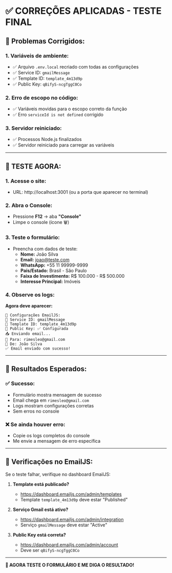 # ✅ CORREÇÕES APLICADAS - TESTE FINAL

## 🔧 **Problemas Corrigidos:**

### **1. Variáveis de ambiente:**

- ✅ Arquivo `.env.local` recriado com todas as configurações
- ✅ Service ID: `gmailMessage`
- ✅ Template ID: `template_4m13d9p`
- ✅ Public Key: `qBifyS-ncgTggC0Co`

### **2. Erro de escopo no código:**

- ✅ Variáveis movidas para o escopo correto da função
- ✅ Erro `serviceId is not defined` corrigido

### **3. Servidor reiniciado:**

- ✅ Processos Node.js finalizados
- ✅ Servidor reiniciado para carregar as variáveis

---

## 🚀 **TESTE AGORA:**

### **1. Acesse o site:**

- URL: http://localhost:3001 (ou a porta que aparecer no terminal)

### **2. Abra o Console:**

- Pressione **F12** → aba **"Console"**
- Limpe o console (ícone 🗑️)

### **3. Teste o formulário:**

- Preencha com dados de teste:
  - **Nome:** João Silva
  - **Email:** joao@teste.com
  - **WhatsApp:** +55 11 99999-9999
  - **País/Estado:** Brasil - São Paulo
  - **Faixa de Investimento:** R$ 100.000 - R$ 500.000
  - **Interesse Principal:** Imóveis

### **4. Observe os logs:**

**Agora deve aparecer:**

```
🔧 Configurações EmailJS:
📧 Service ID: gmailMessage
📝 Template ID: template_4m13d9p
🔑 Public Key: ✅ Configurada
📤 Enviando email...
📧 Para: rimesleo@gmail.com
👤 De: João Silva
✅ Email enviado com sucesso!
```

---

## 🎯 **Resultados Esperados:**

### **✅ Sucesso:**

- Formulário mostra mensagem de sucesso
- Email chega em `rimesleo@gmail.com`
- Logs mostram configurações corretas
- Sem erros no console

### **❌ Se ainda houver erro:**

- Copie os logs completos do console
- Me envie a mensagem de erro específica

---

## 📧 **Verificações no EmailJS:**

Se o teste falhar, verifique no dashboard EmailJS:

1. **Template está publicado?**

   - https://dashboard.emailjs.com/admin/templates
   - Template `template_4m13d9p` deve estar "Published"

2. **Serviço Gmail está ativo?**

   - https://dashboard.emailjs.com/admin/integration
   - Serviço `gmailMessage` deve estar "Active"

3. **Public Key está correta?**
   - https://dashboard.emailjs.com/admin/account
   - Deve ser `qBifyS-ncgTggC0Co`

---

**🎉 AGORA TESTE O FORMULÁRIO E ME DIGA O RESULTADO!**
